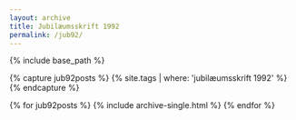 ```yaml
---
layout: archive
title: Jubilæumsskrift 1992
permalink: /jub92/
---
```


{% include base_path %}

{% capture jub92posts %}
  {% site.tags | where: 'jubilæumsskrift 1992' %}
{% endcapture %}

<div class="grid__wrapper">
  {% for jub92posts %}
    {% include archive-single.html %}
  {% endfor %}
</div>
